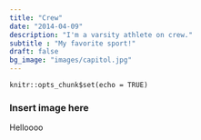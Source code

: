 ```yaml
---
title: "Crew"
date: "2014-04-09"
description: "I'm a varsity athlete on crew."
subtitle : "My favorite sport!"
draft: false
bg_image: "images/capitol.jpg"
---
```


```{r setup, include=FALSE}
knitr::opts_chunk$set(echo = TRUE)
```

### Insert image here
Helloooo